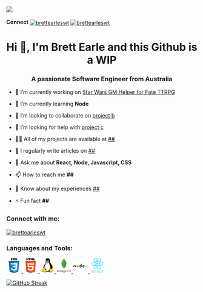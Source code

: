 <img src="https://github.com/brettearleSWT/profileAssets/blob/main/welcomeBanner.png" />
<p align="left"><strong>Connect</strong>
<a href="https://twitter.com/brettearleswt" target="blank"><img align="center" src="https://raw.githubusercontent.com/rahuldkjain/github-profile-readme-generator/master/src/images/icons/Social/twitter.svg" alt="brettearleswt" height="30" width="40"/></a>  
<a href="https://www.linkedin.com/in/brettearle/" target="blank"><img align="center" src="https://raw.githubusercontent.com/rahuldkjain/github-profile-readme-generator/master/src/images/icons/Social/linked-in-alt.svg" alt="brettearleswt" height="30" width="40" /></a>

</p>
<h1 align="center">Hi 👋, I'm Brett Earle and this Github is a WIP</h1>
<h3 align="center">A passionate Software Engineer from Australia</h3>

- 🔭 I’m currently working on [Star Wars GM Helper for Fate TTRPG](https://brettearles.github.io/starWarsGameHelper/)

- 🌱 I’m currently learning **Node**

- 👯 I’m looking to collaborate on [project b](##)

- 🤝 I’m looking for help with [project c](##)

- 👨‍💻 All of my projects are available at [##](##)

- 📝 I regularly write articles on [##](##)

- 💬 Ask me about **React, Node, Javascript, CSS**

- 📫 How to reach me **##**

- 📄 Know about my experiences [##](##)

- ⚡ Fun fact **##**

<h3 align="left">Connect with me:</h3>
<p align="left">
<a href="https://twitter.com/brettearleswt" target="blank"><img align="center" src="https://raw.githubusercontent.com/rahuldkjain/github-profile-readme-generator/master/src/images/icons/Social/twitter.svg" alt="brettearleswt" height="30" width="40" /></a>
</p>

<h3 align="left">Languages and Tools:</h3>
<p align="left"> <a href="https://www.w3schools.com/css/" target="_blank" rel="noreferrer"> <img src="https://raw.githubusercontent.com/devicons/devicon/master/icons/css3/css3-original-wordmark.svg" alt="css3" width="40" height="40"/> </a> <a href="https://www.w3.org/html/" target="_blank" rel="noreferrer"> <img src="https://raw.githubusercontent.com/devicons/devicon/master/icons/html5/html5-original-wordmark.svg" alt="html5" width="40" height="40"/> </a> <a href="https://www.linux.org/" target="_blank" rel="noreferrer"> <img src="https://raw.githubusercontent.com/devicons/devicon/master/icons/linux/linux-original.svg" alt="linux" width="40" height="40"/> </a> <a href="https://www.mongodb.com/" target="_blank" rel="noreferrer"> <img src="https://raw.githubusercontent.com/devicons/devicon/master/icons/mongodb/mongodb-original-wordmark.svg" alt="mongodb" width="40" height="40"/> </a> <a href="https://nodejs.org" target="_blank" rel="noreferrer"> <img src="https://raw.githubusercontent.com/devicons/devicon/master/icons/nodejs/nodejs-original-wordmark.svg" alt="nodejs" width="40" height="40"/> </a> <a href="https://reactjs.org/" target="_blank" rel="noreferrer"> <img src="https://raw.githubusercontent.com/devicons/devicon/master/icons/react/react-original-wordmark.svg" alt="react" width="40" height="40"/> </a> </p>

[![GitHub Streak](http://github-readme-streak-stats.herokuapp.com?user=brettearleSWT&theme=dark&date_format=M%20j%5B%2C%20Y%5D&ring=FFDE59&fire=38B6FF&currStreakLabel=7ED957&border=0a0c10&background=0a0c10)](https://git.io/streak-stats)




